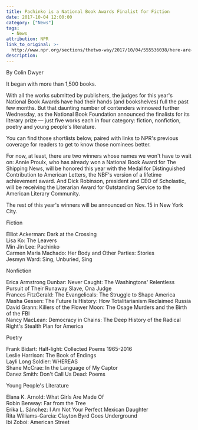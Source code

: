 ```yaml
---
title: Pachinko is a National Book Awards Finalist for Fiction
date: 2017-10-04 12:00:00
category: ["News"]
tags:
  - News
attribution: NPR
link_to_original: >-
  http://www.npr.org/sections/thetwo-way/2017/10/04/555536038/here-are-the-finalists-for-the-2017-national-book-awards
description:
---
```



By Colin Dwyer

It began with more than 1,500 books.

With all the works submitted by publishers, the judges for this year's National Book Awards have had their hands (and bookshelves) full the past few months. But that daunting number of contenders winnowed further Wednesday, as the National Book Foundation announced the finalists for its literary prize — just five works each in four category: fiction, nonfiction, poetry and young people's literature.

You can find those shortlists below, paired with links to NPR's previous coverage for readers to get to know those nominees better.

For now, at least, there are two winners whose names we won't have to wait on: Annie Proulx, who has already won a National Book Award for The Shipping News, will be honored this year with the Medal for Distinguished Contribution to American Letters, the NBF's version of a lifetime achievement award. And Dick Robinson, president and CEO of Scholastic, will be receiving the Literarian Award for Outstanding Service to the American Literary Community.

The rest of this year's winners will be announced on Nov. 15 in New York City.

Fiction

Elliot Ackerman: Dark at the Crossing<br>Lisa Ko: The Leavers<br>Min Jin Lee: Pachinko<br>Carmen Maria Machado: Her Body and Other Parties: Stories<br>Jesmyn Ward: Sing, Unburied, Sing

Nonfiction

Erica Armstrong Dunbar: Never Caught: The Washingtons' Relentless Pursuit of Their Runaway Slave, Ona Judge<br>Frances FitzGerald: The Evangelicals: The Struggle to Shape America<br>Masha Gessen: The Future Is History: How Totalitarianism Reclaimed Russia<br>David Grann: Killers of the Flower Moon: The Osage Murders and the Birth of the FBI<br>Nancy MacLean: Democracy in Chains: The Deep History of the Radical Right's Stealth Plan for America

Poetry

Frank Bidart: Half-light: Collected Poems 1965-2016<br>Leslie Harrison: The Book of Endings<br>Layli Long Soldier: WHEREAS<br>Shane McCrae: In the Language of My Captor<br>Danez Smith: Don't Call Us Dead: Poems

Young People's Literature

Elana K. Arnold: What Girls Are Made Of<br>Robin Benway: Far from the Tree<br>Erika L. Sánchez: I Am Not Your Perfect Mexican Daughter<br>Rita Williams-Garcia: Clayton Byrd Goes Underground<br>Ibi Zoboi: American Street
